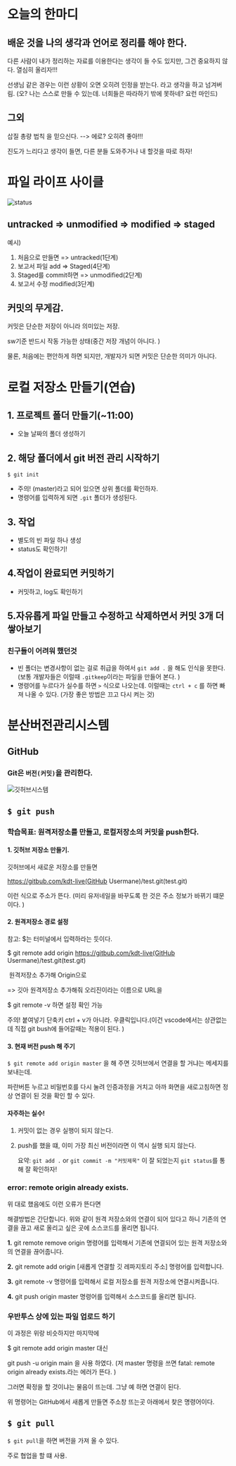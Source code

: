 # 오늘의 한마디

##  배운 것을 나의 생각과 언어로 정리를 해야 한다. 

다른 사람이 내가 정리하는 자료를 이용한다는 생각이 들 수도 있지만, 그건 중요하지 않다. 열심히 올리자!!!

선생님 같은 경우는 이런 상황이 오면 오히려 인정을 받는다. 라고 생각을 하고 넘겨버림. (오? 나는 스스로 만들 수 있는데. 너희들은 따라하기 밖에 못하네? 요런 마인드)

## 그외

삽질 총량 법칙 을 믿으신다. --> 에로? 오히려 좋아!!!

진도가 느리다고 생각이 들면, 다른 분들 도와주거나 내 할것을 따로 하자!





# 파일 라이프 사이클

![status](https://velog.velcdn.com/images/jjo-niixx/post/b5d4889a-99c2-4a2b-84ba-0c2d731b3e88/%E1%84%89%E1%85%B3%E1%84%8F%E1%85%B3%E1%84%85%E1%85%B5%E1%86%AB%E1%84%89%E1%85%A3%E1%86%BA%202020-07-29%20%E1%84%8B%E1%85%A9%E1%84%92%E1%85%AE%2010.31.51.png)

## untracked => unmodified => modified => staged

예시)

1. 처음으로 만들면 => untracked(1단계)
2. 보고서 파일 add => Staged(4단계)
3. Staged를 commit하면 => unmodified(2단계)
4. 보고서 수정 modified(3단계)

## 커밋의 무게감. 

커밋은 단순한 저장이 아니라 의미있는 저장. 

sw기준 반드시 작동 가능한 상태(중간 저장 개념이 아니다. )

물론, 처음에는 편안하게 하면 되지만, 개발자가 되면 커밋은 단순한 의미가 아니다. 



# 로컬 저장소 만들기(연습)

## 1. 프로젝트 폴더 만들기(~11:00)

- 오늘 날짜의 폴더 생성하기

## 2. 해당 폴더에서 git 버전 관리 시작하기

```
$ git init
```

- 주의! (master)라고 되어 있으면 상위 폴더를 확인하자. 
- 명령어를 입력하게 되면 ```.git``` 폴더가 생성된다. 

## 3. 작업

- 별도의 빈 파일 하나 생성
- status도 확인하기!

## 4.작업이 완료되면 커밋하기

- 커밋하고, log도 확인하기

## 5.자유롭게 파일 만들고 수정하고 삭제하면서 커밋 3개 더 쌓아보기



### 친구들이 어려워 했던것

- 빈 폴더는 변경사항이 없는 걸로 취급을 하여서 ```git add .``` 을 해도 인식을 못한다. (보통 개발자들은 이럴때 ```.gitkeep```이라는 파일을 만들어 본다. )
- 명령어를 누르다가 실수를 하면 ```>``` 식으로 나오는데. 이럴때는 ```ctrl + c``` 를 하면 빠져 나올 수 있다. (가장 좋은 방법은 끄고 다시 켜는 것)







# 분산버전관리시스템

## GitHub

### Git은 ```버전(커밋)```을 관리한다. 

![깃허브시스템](https://t1.daumcdn.net/cfile/tistory/9927F33F5C403AFD2C)

## ```$ git push```

### 학습목표: 원격저장소를 만들고, 로컬저장소의 커밋을 push한다. 

#### 1. 깃허브 저장소 만들기. 

깃허브에서 새로운 저장소를 만들면 

https://gitbub.com/kdt-live(GitHub Usermane)/test.git(test.git)

이런 식으로 주소가 뜬다. (미리 유저네일을 바꾸도록 한 것은 주소 정보가 바뀌기 떄문이다. )

#### 2. 원격저장소 경로 설정

참고: $는 터미널에서 입력하라는 듯이다. 

$ git remote add origin https://gitbub.com/kdt-live(GitHub Usermane)/test.git(test.git)

​        원격저장소 추가해 Origin으로 

  => 깃아 원격저장소 추가해줘 오리진이라는 이름으로 URL을

$ git remote -v 하면 설정 확인 가능

주의! 붙여넣기 단축키 ctrl + v가 아니라. 우클릭입니다.(이건 vscode에서는 상관없는데 직접 git bush에 들어갈때는 적용이 된다. ) 

#### 3. 현재 버전 push 해 주기

```$ git remote add origin master``` 을 해 주면 깃허브에서 연결을 할 거냐는 메세지를 보내는데. 

파란버튼 누르고 비밀번호를 다시 눌려 인증과정을 거치고 아까 화면을 새로고침하면 정상 연결이 된 것을 확인 할 수 있다. 

#### 자주하는 실수!

1. 커밋이 없는 경우 실행이 되지 않는다. 

2. push를 했을 떄, 이미 가장 최신 버전이라면 이 역시 실행 되지 않는다. 

   요약: ```git add .``` or ```git commit -m "커밋제목"``` 이 잘 되었는지 ```git status```를 통해 잘 확인하자!

### error: remote origin already exists.

위 대로 했음에도 이런 오류가 뜬다면 

해결방법은 간단합니다. 위와 같이 원격 저장소와의 연결이 되어 있다고 하니 기존의 연결을 끊고 새로 올리고 싶은 곳에 소스코드를 올리면 됩니다.

**1.** git remote remove origin 명령어를 입력해서 기존에 연결되어 있는 원격 저장소와의 연결을 끊어줍니다.

**2.** git remote add origin [새롭게 연결할 깃 레파지토리 주소] 명령어를 입력합니다.

**3.** git remote -v 명령어를 입력해서 로컬 저장소를 원격 저장소에 연결시켜줍니다.

**4.** git push origin master 명령어를 입력해서 소스코드를 올리면 됩니다.

### 우반투스 상에 있는 파일 업로드 하기

이 과정은 위랑 비슷하지만 마지막에 

$ git remote add origin master 대신

git push -u origin main 을 사용 하였다. (저 master 명령을 쓰면 fatal: remote origin already exists.라는 에러가 뜬다. )

그러면 확정을 할 것이냐는 물음이 뜨는데. 그냥 예 하면 연결이 된다. 

위 명령어는 GitHub에서 새롭게 만들면 주소창 뜨는곳 아래에서 찾은 명령어이다. 

## ```$ git pull```

```$ git pull```을 하면 버전을 가져 올 수 있다. 

주로 협업을 할 떄 사용. 















